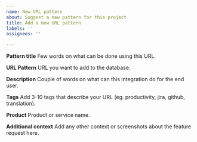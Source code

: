 ```yaml
---
name: New URL pattern
about: Suggest a new pattern for this project
title: Add a new URL pattern
labels: ''
assignees: ''

---
```


**Pattern title**
Few words on what can be done using this URL.

**URL Pattern**
URL you want to add to the database.

**Description**
Couple of words on what can this integration do for the end user.

**Tags**
Add 3-10 tags that describe your URL (eg. productivity, jira, github, translation).

**Product**
Product or service name.

**Additional context**
Add any other context or screenshots about the feature request here.
